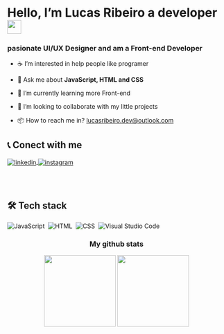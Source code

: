 <h1 align="left">Hello, I’m Lucas Ribeiro a developer
<img src='https://user-images.githubusercontent.com/113787274/195997464-08d981e8-b16b-47c3-ace2-fe90537959e9.gif' width="32px"></h1>
<h3>pasionate UI/UX Designer and am a Front-end Developer</h3>


<!--list specialization personal-->

- ☕ I’m interested in help people like programer

- 💬 Ask me about **JavaScript, HTML and CSS**

- 🧱 I’m currently learning more Front-end

- 🥨 I’m looking to collaborate with my little projects

- 📦 How to reach me in? <a href="lucasribeiro.dev@outlook.com" target="_blank">lucasribeiro.dev@outlook.com</a>

<!--contact us for here-->

<h2 align="left">📞 Conect with me</h2>

<a href="https://www.linkedin.com/in/lucas-ribeiro-0a5a86253" target="_blank">
  <img align="center" src="https://img.shields.io/badge/-lucas ribeiro-05122A?style=flat&logo=linkedin" alt="linkedin"/>
</a>
<a href="https://instagram.com/lucasribeiro_dev" target="_blank">
 <img align="center" src="https://img.shields.io/badge/-lucasribeiro__dev-05122A?style=flat&logo=instagram" alt="instagram"/>
</a>

<br><br>

<!--tecks visualisations-->

  <h2 align="left">🛠 Tech stack</h2>
  
  ![JavaScript](https://img.shields.io/badge/-JavaScript-05122A?style=flat&logo=javascript)&nbsp;
  ![HTML](https://img.shields.io/badge/-HTML-05122A?style=flat&logo=HTML5)&nbsp;
  ![CSS](https://img.shields.io/badge/-CSS-05122A?style=flat&logo=CSS3&logoColor=1572B6)&nbsp;
  ![Visual Studio Code](https://img.shields.io/badge/-Visual%20Studio%20Code-05122A?style=flat&logo=visual-studio-code&logoColor=007ACC)&nbsp;
  
<h3 align="center">My github stats</h3>

<div align="center">
  <img height="165em" width: "100em" src="https://github-readme-stats.vercel.app/api?username=LucasRibeiro-Santos&count_private=true&theme=github_dark&include_all_commits=true" />
  <img height="165em" width: "100em" src="https://github-readme-stats.vercel.app/api/top-langs/?username=LucasRibeiro-Santos&layout=compact&theme=github_dark&include_all_commits=true" />
</div>
